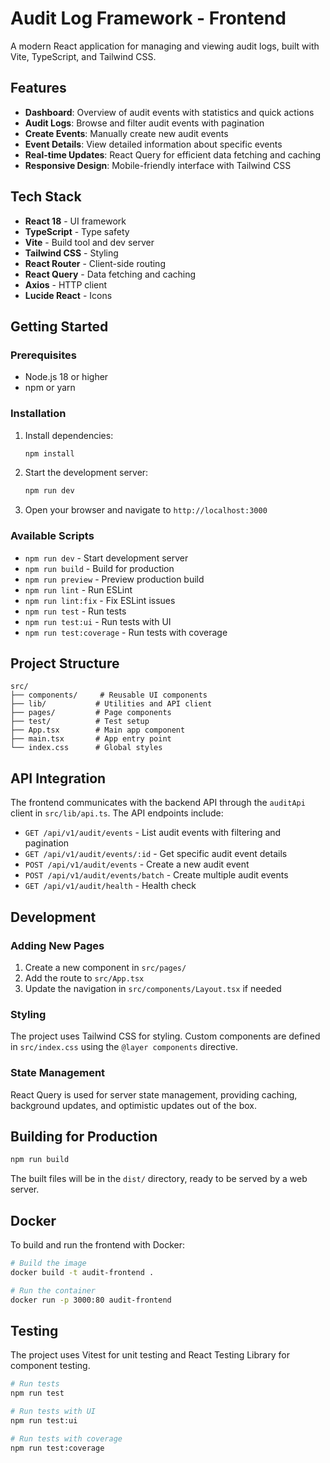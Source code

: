 # Audit Log Framework - Frontend

A modern React application for managing and viewing audit logs, built with Vite, TypeScript, and Tailwind CSS.

## Features

- **Dashboard**: Overview of audit events with statistics and quick actions
- **Audit Logs**: Browse and filter audit events with pagination
- **Create Events**: Manually create new audit events
- **Event Details**: View detailed information about specific events
- **Real-time Updates**: React Query for efficient data fetching and caching
- **Responsive Design**: Mobile-friendly interface with Tailwind CSS

## Tech Stack

- **React 18** - UI framework
- **TypeScript** - Type safety
- **Vite** - Build tool and dev server
- **Tailwind CSS** - Styling
- **React Router** - Client-side routing
- **React Query** - Data fetching and caching
- **Axios** - HTTP client
- **Lucide React** - Icons

## Getting Started

### Prerequisites

- Node.js 18 or higher
- npm or yarn

### Installation

1. Install dependencies:
   ```bash
   npm install
   ```

2. Start the development server:
   ```bash
   npm run dev
   ```

3. Open your browser and navigate to `http://localhost:3000`

### Available Scripts

- `npm run dev` - Start development server
- `npm run build` - Build for production
- `npm run preview` - Preview production build
- `npm run lint` - Run ESLint
- `npm run lint:fix` - Fix ESLint issues
- `npm run test` - Run tests
- `npm run test:ui` - Run tests with UI
- `npm run test:coverage` - Run tests with coverage

## Project Structure

```
src/
├── components/     # Reusable UI components
├── lib/           # Utilities and API client
├── pages/         # Page components
├── test/          # Test setup
├── App.tsx        # Main app component
├── main.tsx       # App entry point
└── index.css      # Global styles
```

## API Integration

The frontend communicates with the backend API through the `auditApi` client in `src/lib/api.ts`. The API endpoints include:

- `GET /api/v1/audit/events` - List audit events with filtering and pagination
- `GET /api/v1/audit/events/:id` - Get specific audit event details
- `POST /api/v1/audit/events` - Create a new audit event
- `POST /api/v1/audit/events/batch` - Create multiple audit events
- `GET /api/v1/audit/health` - Health check

## Development

### Adding New Pages

1. Create a new component in `src/pages/`
2. Add the route to `src/App.tsx`
3. Update the navigation in `src/components/Layout.tsx` if needed

### Styling

The project uses Tailwind CSS for styling. Custom components are defined in `src/index.css` using the `@layer components` directive.

### State Management

React Query is used for server state management, providing caching, background updates, and optimistic updates out of the box.

## Building for Production

```bash
npm run build
```

The built files will be in the `dist/` directory, ready to be served by a web server.

## Docker

To build and run the frontend with Docker:

```bash
# Build the image
docker build -t audit-frontend .

# Run the container
docker run -p 3000:80 audit-frontend
```

## Testing

The project uses Vitest for unit testing and React Testing Library for component testing.

```bash
# Run tests
npm run test

# Run tests with UI
npm run test:ui

# Run tests with coverage
npm run test:coverage
```
